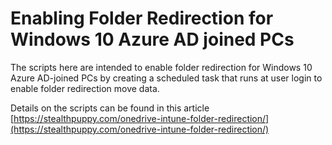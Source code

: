# Enabling Folder Redirection for Windows 10 Azure AD joined PCs

The scripts here are intended to enable folder redirection for Windows 10 Azure AD-joined PCs by creating a scheduled task that runs at user login to enable folder redirection move data.

Details on the scripts can be found in this article [https://stealthpuppy.com/onedrive-intune-folder-redirection/](https://stealthpuppy.com/onedrive-intune-folder-redirection/)
